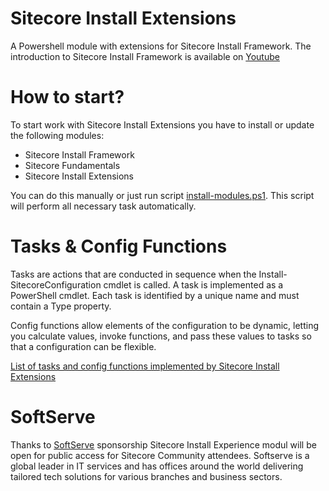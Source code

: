 # Sitecore Install Extensions
A Powershell module with extensions for Sitecore Install Framework. The introduction to Sitecore Install Framework is available on [Youtube](https://youtu.be/syslVshavOw)

# How to start?
To start work with Sitecore Install Extensions you have to install or update the following modules:
* Sitecore Install Framework
* Sitecore Fundamentals
* Sitecore Install Extensions

You can do this manually or just run script [install-modules.ps1](install-modules.ps1). This script will perform all necessary task automatically.

# Tasks & Config Functions

Tasks are actions that are conducted in sequence when the Install-SitecoreConfiguration cmdlet
is called. A task is implemented as a PowerShell cmdlet.
Each task is identified by a unique name and must contain a Type property. 

Config functions allow elements of the configuration to be dynamic, letting you calculate values, invoke
functions, and pass these values to tasks so that a configuration can be flexible.

[List of tasks and config functions implemented by Sitecore Install Extensions](https://github.com/SoftServeInc/SitecoreInstallExtensions/blob/master/Documentation/readme.md)

# SoftServe
Thanks to [SoftServe](https://www.softserveinc.com/en-US/) sponsorship Sitecore Install Experience modul will be open for public access for Sitecore Community attendees.
Softserve is a global leader in IT services and has offices around the world delivering tailored tech solutions for various branches and business sectors.


